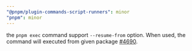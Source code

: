```yaml
---
"@pnpm/plugin-commands-script-runners": minor
"pnpm": minor
---
```


the `pnpm exec` command support `--resume-from` option. When used, the command will executed from given package [#4690](https://github.com/pnpm/pnpm/issues/4690).
